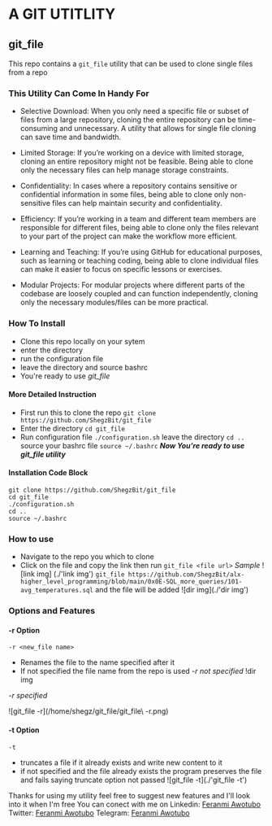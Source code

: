 # A GIT UTITLITY
## git\_file

This repo contains a `git_file` utility that can be used to clone single files from a repo

### This Utility Can Come In Handy For
* Selective Download: When you only need a specific file or subset of files from a large repository, cloning the entire repository can be time-consuming and unnecessary. A utility that allows for single file cloning can save time and bandwidth.

* Limited Storage: If you’re working on a device with limited storage, cloning an entire repository might not be feasible. Being able to clone only the necessary files can help manage storage constraints.

* Confidentiality: In cases where a repository contains sensitive or confidential information in some files, being able to clone only non-sensitive files can help maintain security and confidentiality.

* Efficiency: If you’re working in a team and different team members are responsible for different files, being able to clone only the files relevant to your part of the project can make the workflow more efficient.

* Learning and Teaching: If you’re using GitHub for educational purposes, such as learning or teaching coding, being able to clone individual files can make it easier to focus on specific lessons or exercises.

* Modular Projects: For modular projects where different parts of the codebase are loosely coupled and can function independently, cloning only the necessary modules/files can be more practical.

### How To Install
* Clone this repo locally on your sytem
* enter the directory
* run the configuration file
* leave the directory and source bashrc
* You're ready to use _git_file_
#### More Detailed Instruction
* First run this to clone the repo
`git clone https://github.com/ShegzBit/git_file`
* Enter the directory
`cd git_file`
* Run configuration file
`./configuration.sh`
leave the directory
`cd ..`
source your bashrc file
`source ~/.bashrc`
*__Now You're ready to use git_file utility__*

#### Installation Code Block
```
git clone https://github.com/ShegzBit/git_file
cd git_file
./configuration.sh
cd ..
source ~/.bashrc
```

### How to use
* Navigate to the repo you which to clone
* Click on the file and copy the link
then run `git_file <file url>`
*Sample*
![link img] (./'link img')
`git_file https://github.com/ShegzBit/alx-higher_level_programming/blob/main/0x0E-SQL_more_queries/101-avg_temperatures.sql`
and the file will be added
![dir img](./'dir img')

### Options and Features
#### -r Option
`-r <new_file name>`
* Renames the file to the name specified after it
* If not specified the file name from the repo is used
*-r not specified*
!dir img

*-r specified*

![git\_file -r](/home/shegz/git_file/git_file\ -r.png)

#### -t Option
`-t`
* truncates a file if it already exists and write new content to it
* if not specified and the file already exists the program preserves the file and fails saying truncate option not passed
![git\_file -t](./'git_file -t')

Thanks for using my utility feel free to suggest new features and I'll look into it when I'm free
You can conect with me on
Linkedin: [Feranmi Awotubo](https://www.linkedin.com/in/feranmi-awotubo-a2ba2b263/)
Twitter: [Feranmi Awotubo](https://twitter.com/feranmiawotubo1)
Telegram: [Feranmi Awotubo](t.me/+2347089043898)
